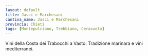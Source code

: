 ```yaml
---
layout: default
title: Jasci e Marchesani
cantina_name: Jasci e Marchesani
provincia: Chieti
tags: [Montepulciano, Trebbiano, Cerasuolo]
---
```


Vini della Costa dei Trabocchi a Vasto. Tradizione marinara e vini mediterranei.

